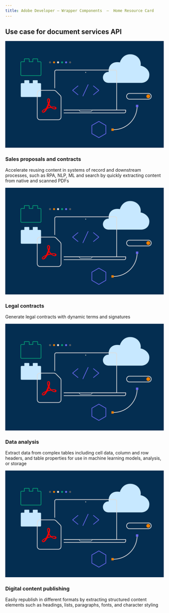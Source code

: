 ```yaml
---
title: Adobe Developer — Wrapper Components  —  Home Resource Card
---
```


<TitleBlock slots="heading" theme="light" className="titleBlock-align-left"/>

## Use case for document services API


<ResourceCard slots="link, image, heading, text" width="25%" theme='light' />

[](use-cases)

![](../images/F_Illu_DevEcoDC_discovery_banner_756x500_2x.png)

### Sales proposals and contracts

Accelerate reusing content in systems of record and downstream processes, such as RPA, NLP, ML and search by quickly extracting content from native and scanned PDFs


<ResourceCard slots="link, image, heading, text" width="25%" theme='light' />

[](/use-cases/agreements-and-contracts/legal-contracts/)

![](../images/F_Illu_DevEcoDC_discovery_banner_756x500_2x.png)

### Legal contracts

Generate legal contracts with dynamic terms and signatures





<ResourceCard slots="link, image, heading, text" width="25%" theme='light' />

[](/use-cases/content-and-data-extraction/data-analysis/)

![](../images/F_Illu_DevEcoDC_discovery_banner_756x500_2x.png)

### Data analysis

Extract data from complex tables including cell data, column and row headers, and table properties for use in machine learning models, analysis, or storage




<ResourceCard slots="link, image, heading, text" width="25%" theme='light' />

[](/use-cases/content-publishing/)

![](../images/F_Illu_DevEcoDC_discovery_banner_756x500_2x.png)

### Digital content publishing

Easily republish in different formats by extracting structured content elements such as headings, lists, paragraphs, fonts, and character styling